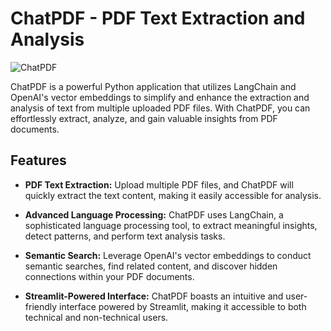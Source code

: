 # ChatPDF - PDF Text Extraction and Analysis

![ChatPDF](https://i.imgur.com/6SBdwGE.png)

ChatPDF is a powerful Python application that utilizes LangChain and OpenAI's vector embeddings to simplify and enhance the extraction and analysis of text from multiple uploaded PDF files. With ChatPDF, you can effortlessly extract, analyze, and gain valuable insights from PDF documents.

## Features

- **PDF Text Extraction:** Upload multiple PDF files, and ChatPDF will quickly extract the text content, making it easily accessible for analysis.

- **Advanced Language Processing:** ChatPDF uses LangChain, a sophisticated language processing tool, to extract meaningful insights, detect patterns, and perform text analysis tasks.

- **Semantic Search:** Leverage OpenAI's vector embeddings to conduct semantic searches, find related content, and discover hidden connections within your PDF documents.

- **Streamlit-Powered Interface:** ChatPDF boasts an intuitive and user-friendly interface powered by Streamlit, making it accessible to both technical and non-technical users.
